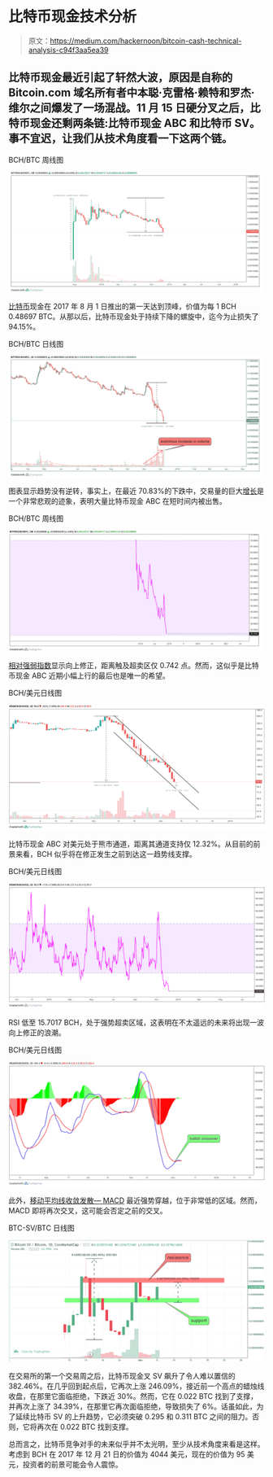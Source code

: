 # 比特币现金技术分析

> 原文：<https://medium.com/hackernoon/bitcoin-cash-technical-analysis-c94f3aa5ea39>

## 比特币现金最近引起了轩然大波，原因是自称的 Bitcoin.com 域名所有者中本聪·克雷格·赖特和罗杰·维尔之间爆发了一场混战。11 月 15 日硬分叉之后，比特币现金还剩两条链:比特币现金 ABC 和比特币 SV。事不宜迟，让我们从技术角度看一下这两个链。

BCH/BTC 周线图

![](img/e800e73fcdd47fdd2b8a7af44e2c3ca3.png)

[比特币](https://hackernoon.com/tagged/bitcoin)现金在 2017 年 8 月 1 日推出的第一天达到顶峰，价值为每 1 BCH 0.48697 BTC。从那以后，比特币现金处于持续下降的螺旋中，迄今为止损失了 94.15%。

BCH/BTC 日线图

![](img/40b6b645e0c5cec18ebdf49c0d12266f.png)

图表显示趋势没有逆转，事实上，在最近 70.83%的下跌中，交易量的巨大[增长](https://hackernoon.com/tagged/increase)是一个非常悲观的迹象，表明大量比特币现金 ABC 在短时间内被出售。

BCH/BTC 周线图

![](img/60dc3d0201e390b6d7bb45a6e7d3185d.png)

[相对强弱指数](https://www.investopedia.com/terms/r/rsi.asp)显示向上修正，距离触及超卖区仅 0.742 点。然而，这似乎是比特币现金 ABC 近期小幅上行的最后也是唯一的希望。

BCH/美元日线图

![](img/993bdd0fa3ec98ba49308633ee3d3580.png)

比特币现金 ABC 对美元处于熊市通道，距离其通道支持仅 12.32%。从目前的前景来看，BCH 似乎将在修正发生之前到达这一趋势线支撑。

BCH/美元日线图

![](img/86a6d117ee9899184ea0d456a81d382e.png)

RSI 低至 15.7017 BCH，处于强势超卖区域，这表明在不太遥远的未来将出现一波向上修正的浪潮。

BCH/美元日线图

![](img/b33545a26e42e51e2650d4c3999ab8df.png)

此外，[移动平均线收敛发散— MACD](https://www.investopedia.com/terms/m/macd.asp) 最近强势穿越，位于非常低的区域。然而，MACD 即将再次交叉，这可能会否定之前的交叉。

BTC-SV/BTC 日线图

![](img/dfedf55de0a2d2debe191b4a2f5fc61c.png)

在交易所的第一个交易周之后，比特币现金叉 SV 飙升了令人难以置信的 382.46%。在几乎回到起点后，它再次上涨 246.09%，接近前一个高点的蜡烛线收盘，在那里它面临拒绝，下跌近 30%。然而，它在 0.022 BTC 找到了支撑，并再次上涨了 34.39%，在那里它再次面临拒绝，导致损失了 6%。话虽如此，为了延续比特币 SV 的上升趋势，它必须突破 0.295 和 0.311 BTC 之间的阻力。否则，它将再次在 0.022 BTC 找到支撑。

总而言之，比特币竞争对手的未来似乎并不太光明，至少从技术角度来看是这样。考虑到 BCH 在 2017 年 12 月 21 日的价值为 4044 美元，现在的价值为 95 美元，投资者的前景可能会令人震惊。